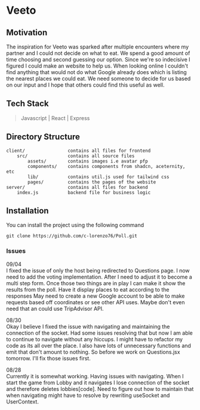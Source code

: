 # Veeto

## Motivation
The inspiration for Veeto was sparked after multiple encounters where my partner and I 
could not decide on what to eat. We spend a good amount of time choosing and second guessing our option. Since we're so indecisive I figured I could make an website to help 
us. When looking online I couldn't find anything that would not do what Google already does which is listing the nearest places we could eat. We need someone to decide for us 
based on our input and I hope that others could find this useful as well. 

## Tech Stack
> Javascript | 
> React | 
> Express

## Directory Structure 
    client/                contains all files for frontend
        src/               contains all source files
            assets/        contains images i.e avatar pfp
            components/    contains components from shadcn, aceternity, etc 
            lib/           contains util.js used for tailwind css
            pages/         contains the pages of the website 
    server/                contains all files for backend
        index.js           backend file for business logic

## Installation
You can install the project using the following command
```
git clone https://github.com/c-lorenzo76/Poll.git
```

### Issues

09/04 <br>
I fixed the issue of only the host being redirected to Questions page. I now need to add the voting
implementation. After I need to adjust it to become a multi step form. Once those two things are in play 
I can make it show the results from the poll. Have it display places to eat according to the responses 
May need to create a new Google account to be able to make requests based off coordinates or see other 
API uses. Maybe don't even need that an could use TripAdvisor API.

08/30 <br>
Okay I believe I fixed the issue with navigating and maintaining the connection of the socket. Had some issues resolving that but now I am able to continue 
to navigate without any hiccups. I might have to refactor my code as its all over the place. I also have lots of unnecessary
functions and emit that don't amount to nothing. So before we work on Questions.jsx tomorrow. I'll fix those issues first. 

08/28 <br>
Currently it is somewhat working. 
Having issues with navigating. 
When I start the game from Lobby and it navigates I lose connection of the socket and therefore deletes lobbies[code]. 
Need to figure out how to maintain that when navigating might have to resolve by rewriting useSocket and UserContext. 




